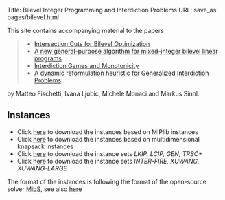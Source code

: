 Title: Bilevel Integer Programming and Interdiction Problems
URL:
save_as: pages/bilevel.html

This site contains accompanying material to the papers

> * [Intersection Cuts for Bilevel Optimization][7]  
> * [A new general-purpose algorithm for mixed-integer bilevel linear programs][8]  
> * [Interdiction Games and Monotonicity][9]  
> * [A dynamic reformulation heuristic for Generalized Interdiction Problems][10]

by Matteo Fischetti, Ivana Ljubic, Michele Monaci and Markus Sinnl.

## Instances

* Click [here][1] to download the instances based on MIPlib instances 
* Click [here][2] to download the instances based on multidimensional knapsack instances
* Click [here][3] to download the instance sets *LKIP, LCIP, GEN, TRSC+* 
* Click [here][6] to download the instance sets *INTER-FIRE, XUWANG, XUWANG-LARGE*

The format of the instances is following the format of the open-source solver [MibS][4], see also [here][5]

[1]: http://homepage.univie.ac.at/markus.sinnl/wp-content/uploads/2015/11/data_for_MPB_paper.zipi
[3]: https://drive.google.com/open?id=0B1mYs4TT6IFMMGtBNVRZTWJjUjg
[2]: https://drive.google.com/open?id=0B1mYs4TT6IFMbVNrOENEemVOZzQ 
[4]: https://github.com/tkralphs/MiBS
[5]: http://coral.ise.lehigh.edu/data-sets/bilevel-instances/
[6]: https://drive.google.com/open?id=0B1mYs4TT6IFMTEtCREc5b1E5azg
[7]: ../.
[8]: ../pdfs/secondbilevel-techreport.pdf
[9]: ../pdfs/independentSystems-techreport.pdf
[10]: ../pdfs/biheur-techreport.pdf
